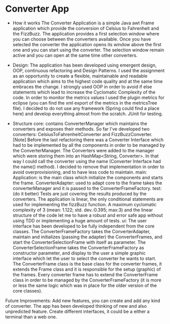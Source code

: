 Converter App
============

- How it works
	The Converter Application is a simple Java awt Frame application which provide the conversion of
	Celsius to Fahrenheit and the FizzBuzz. The application provides a first selection window where you
	can choose between the converters available. Once you have selected the converter the application
	opens its window above the first one and you can start using the converter. The selection window
	remain active and you can open at the same time other converters.

- Design:
	The application has been developed using emergent design, OOP, continuous refactoring and 
	Design Patterns. 
	I used the assignment as an opportunity to create a flexible, maintainable and readable
	application which aims to the highest code quality and at the same time embraces the change.
	I strongly used OOP in order to avoid if else statements which lead to increase
	the Cyclomatic Complexity of the code. In order to monitor the metrics values I used the plugin 
	metrics for eclipse (you can find the xml export of the metrics in the metricsTree file).
	I decided to do not use any framework (Spring could find a place here) and develop everything 
	almost from the scratch. JUnit for testing.
	
	
- Structure
core:
	contains ConverterManager which maintains the converters and exposes their methods.
	So far I've developed two converters: CelsiusToFahrenheitConverter and FizzBuzzConverter.
	[Note]
	Before the last refactoring there was a Converter Interface which had to be implemented 
	by all the components in order to be managed by the ConverterManager. The Converters were 
	added to the manager which were storing them into an HashMap<String, Converter>. In that way
	I could call the converter using the name (Converter Interface had the name() method).
	I decided to remove that implementation in order to avoid overprovisioning, and to have less
	code to maintain.
main: 
	Application: is the main class which initialize the components and starts the frame.
	ConverterAdapter: used to adapt core to the frame takes the converterManager and it is
	passed to the ConverterFrameFactory.
test:
	(do it better)
	Tests are just covering the results produced by the converters. 
	The application is linear, the only conditional statements are used for implementing the 
	fizzBuzz function. A maximum cyclomatic complexity of 3 (mean: 1.122; std. dev.:0.395; 
	max:3) and the linear structure of the code let me to have a robust and error safe app without
	using TDD or implementing a huge amount of tests.
ui: 
	The user interface has been developed to be fully independent from the core classes.
	The ConverterFrameFactory takes the ConverterAdapter, maintain and initializes 
	(passing the adapter) the ConverterFrames, and start the ConverterSelectionFrame with itself as
	parameter.
	The ConverterSelectionFrame takes the ConverterFrameFactory as constructor parameter, and display 
	to the user a simple graphic interface which let the user to select the converter he wants to start.
	The ConverterFrame class is the base class for the converter frames, it extends the Frame class and 
	it is responsible for the setup (graphic) of the frames.
	Every converter frame has to extend the ConverterFrame class in order to be managed by the
	ConverterFrameFactory (it is more or less the same logic which was in place for the older version 
	of the core classes).

Future Improvements:
	Add new features, you can create and add any kind of converter. The app has been developed thinking
	of new and also unpredicted feature.
	Create different interfaces, it could be a either a terminal than a web one. 
